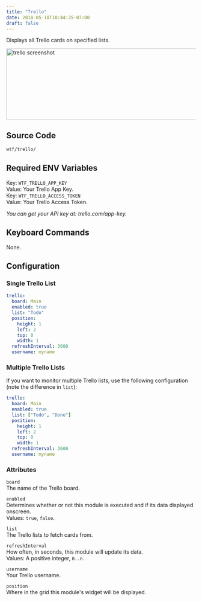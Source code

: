 ```yaml
---
title: "Trello"
date: 2018-05-10T10:44:35-07:00
draft: false
---
```


Displays all Trello cards on specified lists.

<img src="/imgs/modules/trello.png" width="640" height="188" alt="trello screenshot" />

## Source Code

```bash
wtf/trello/
```

## Required ENV Variables

<span class="caption">Key:</span> `WTF_TRELLO_APP_KEY` <br />
<span class="caption">Value:</span> Your Trello App Key. <br />
<span class="caption">Key:</span> `WTF_TRELLO_ACCESS_TOKEN` <br />
<span class="caption">Value:</span> Your Trello Access Token. <br />

_You can get your API key at: trello.com/app-key._

## Keyboard Commands

None.

## Configuration

### Single Trello List

```yaml
trello: 
  board: Main
  enabled: true
  list: "Todo"
  position: 
    height: 1
    left: 2
    top: 0
    width: 1
  refreshInterval: 3600
  username: myname
```

### Multiple Trello Lists

If you want to monitor multiple Trello lists, use the following
configuration (note the difference in `list`):

```yaml
trello: 
  board: Main
  enabled: true
  list: ["Todo", "Done"]
  position: 
    height: 1
    left: 2
    top: 0
    width: 1
  refreshInterval: 3600
  username: myname
```

### Attributes

`board` <br />
The name of the Trello board. <br />

`enabled` <br />
Determines whether or not this module is executed and if its data displayed onscreen. <br />
Values: `true`, `false`.

`list` <br />
The Trello lists to fetch cards from. <br />

`refreshInterval` <br />
How often, in seconds, this module will update its data. <br />
Values: A positive integer, `0..n`.

`username` <br />
Your Trello username. <br />

`position` <br />
Where in the grid this module's widget will be displayed. <br />
